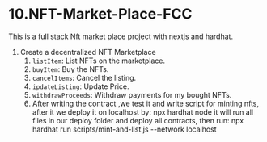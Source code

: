 # 10.NFT-Market-Place-FCC
This is a full stack Nft market place project with nextjs and hardhat.

1. Create a decentralized NFT Marketplace
   1. `listItem`: List NFTs on the marketplace.
   2. `buyItem`: Buy the NFTs.
   3. `cancelItems`: Cancel the listing.
   4. `ipdateListing`: Update Price.
   5. `withdrawProceeds`: Withdraw payments for my bought NFTs.
   6. After writing the contract ,we test it and write script for minting nfts, after it we deploy it on localhost by:
   npx hardhat node
   it will run all files in our deploy folder and deploy all contracts, then run:
   npx hardhat run scripts/mint-and-list.js --network localhost